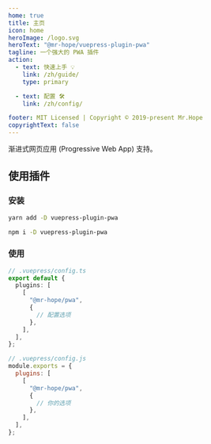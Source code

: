 ```yaml
---
home: true
title: 主页
icon: home
heroImage: /logo.svg
heroText: "@mr-hope/vuepress-plugin-pwa"
tagline: 一个强大的 PWA 插件
action:
  - text: 快速上手 💡
    link: /zh/guide/
    type: primary

  - text: 配置 🛠
    link: /zh/config/

footer: MIT Licensed | Copyright © 2019-present Mr.Hope
copyrightText: false
---
```


渐进式网页应用 (Progressive Web App) 支持。

## 使用插件

### 安装

<CodeGroup>
<CodeGroupItem title="yarn">

```bash
yarn add -D vuepress-plugin-pwa
```

</CodeGroupItem>

<CodeGroupItem title="npm">

```bash
npm i -D vuepress-plugin-pwa
```

</CodeGroupItem>
</CodeGroup>

### 使用

<CodeGroup>
<CodeGroupItem title="ts">

```ts
// .vuepress/config.ts
export default {
  plugins: [
    [
      "@mr-hope/pwa",
      {
        // 配置选项
      },
    ],
  ],
};
```

</CodeGroupItem>

<CodeGroupItem title="js">

```js
// .vuepress/config.js
module.exports = {
  plugins: [
    [
      "@mr-hope/pwa",
      {
        // 你的选项
      },
    ],
  ],
};
```

</CodeGroupItem>
</CodeGroup>
